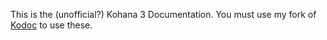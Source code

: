 This is the (unofficial?) Kohana 3 Documentation.  You must use my fork of [Kodoc](http://github.com/bluehawk/kodoc) to use these.
